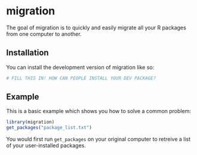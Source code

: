 
# migration

<!-- badges: start -->
<!-- badges: end -->

The goal of migration is to quickly and easily migrate all your R packages from one computer to another. 

## Installation

You can install the development version of migration like so:

``` r
# FILL THIS IN! HOW CAN PEOPLE INSTALL YOUR DEV PACKAGE?
```

## Example

This is a basic example which shows you how to solve a common problem:

``` r
library(migration)
get_packages("package_list.txt")
```

You would first run `get_packages` on your original computer to retreive a list of your user-installed packages. 

